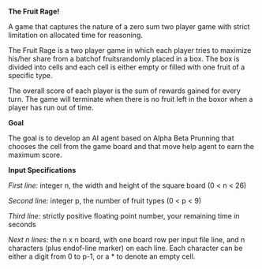 **The Fruit Rage!**

A game that captures the nature of a zero sum two player game with strict limitation on allocated time for reasoning.

The Fruit Rage is a two player game in which each player tries to maximize his/her share from a batchof fruitsrandomly placed in a box. The box is divided into cells and each cell is either empty or filled with one fruit of a specific type.

The overall score of each player is the sum of rewards gained for every turn. The game will terminate when there is no fruit left in the boxor when a player has run out of time.

**Goal**

The goal is to develop an AI agent based on Alpha Beta Prunning that  chooses the cell from the game board and that move help agent to earn the maximum score.

**Input Specifications**

*First line:* integer n, the width and height of the square board (0 < n < 26) 

*Second line:* integer p, the number of fruit types (0 < p < 9) 

*Third line:* strictly positive floating point number, your remaining time in seconds 

*Next n lines:* the n x n board, with one board row per input file line, and n characters (plus endof-line marker) on each line. Each character can be either a digit from 0 to p-1, or a * to denote an empty cell.
